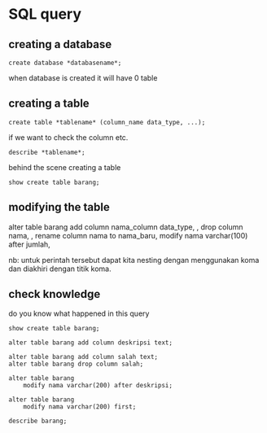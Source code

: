 # SQL query

## creating a database

```
create database *databasename*;
```

when database is created it will have 0 table

## creating a table

```
create table *tablename* (column_name data_type, ...);
```

if we want to check the column etc.

```
describe *tablename*;
```

behind the scene creating a table

```
show create table barang;
```

## modifying the table

alter table barang
add column nama_column data_type, <!-- ini untuk menambahkan column-->,
drop column nama, <!-- untuk menghapus sebuah column-->,
rename column nama to nama_baru, <!-- mengganti nama column-->
modify nama varchar(100) after jumlah, <!-- mengubah posisi kolom-->

nb: untuk perintah tersebut dapat kita nesting dengan menggunakan koma dan diakhiri dengan titik koma.

## check knowledge

do you know what happened in this query

```
show create table barang;

alter table barang add column deskripsi text;

alter table barang add column salah text;
alter table barang drop column salah;

alter table barang
	modify nama varchar(200) after deskripsi;

alter table barang
	modify nama varchar(200) first;

describe barang;
```
